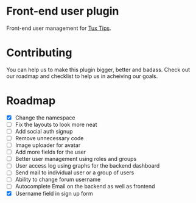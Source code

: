 # Front-end user plugin

Front-end user management for [Tux Tips](https://tux-tips.com).

# Contributing

You can help us to make this plugin bigger, better and badass. Check out our roadmap and checklist to help us in acheiving our goals.

# Roadmap

- [x] Change the namespace
- [ ] Fix the layouts to look more neat
- [ ] Add social auth signup
- [ ] Remove unnecessary code
- [ ] Image uploader for avatar
- [ ] Add more fields for the user
- [ ] Better user management using roles and groups
- [ ] User access log using graphs for the backend dashboard
- [ ] Send mail to individual user or a group of users
- [ ] Ability to change forum username
- [ ] Autocomplete Email on the backend as well as frontend
- [x] Username field in sign up form
